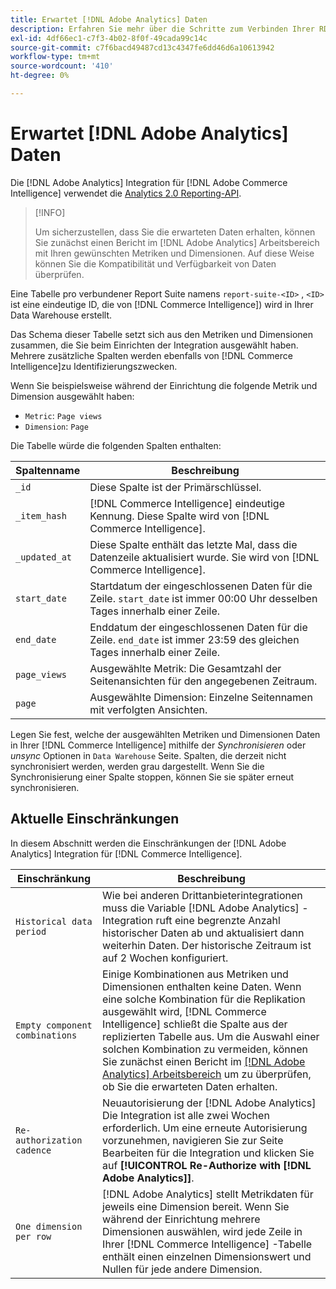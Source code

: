 ```yaml
---
title: Erwartet [!DNL Adobe Analytics] Daten
description: Erfahren Sie mehr über die Schritte zum Verbinden Ihrer RDS-Instanz.
exl-id: 4df66ec1-c7f3-4b02-8f0f-49cada99c14c
source-git-commit: c7f6bacd49487cd13c4347fe6dd46d6a10613942
workflow-type: tm+mt
source-wordcount: '410'
ht-degree: 0%

---
```


# Erwartet [!DNL Adobe Analytics] Daten

Die [!DNL Adobe Analytics] Integration für [!DNL Adobe Commerce Intelligence] verwendet die [Analytics 2.0 Reporting-API](https://developer.adobe.com/analytics-apis/docs/2.0/#!AdobeDocs/analytics-2.0-apis/master/README.md).

>[!INFO]
>
>Um sicherzustellen, dass Sie die erwarteten Daten erhalten, können Sie zunächst einen Bericht im [!DNL Adobe Analytics] Arbeitsbereich mit Ihren gewünschten Metriken und Dimensionen. Auf diese Weise können Sie die Kompatibilität und Verfügbarkeit von Daten überprüfen.

Eine Tabelle pro verbundener Report Suite namens `report-suite-<ID>` , `<ID>` ist eine eindeutige ID, die von [!DNL Commerce Intelligence]) wird in Ihrer Data Warehouse erstellt.

Das Schema dieser Tabelle setzt sich aus den Metriken und Dimensionen zusammen, die Sie beim Einrichten der Integration ausgewählt haben. Mehrere zusätzliche Spalten werden ebenfalls von [!DNL Commerce Intelligence]zu Identifizierungszwecken.

Wenn Sie beispielsweise während der Einrichtung die folgende Metrik und Dimension ausgewählt haben:
- `Metric`: `Page views`
- `Dimension`: `Page`

Die Tabelle würde die folgenden Spalten enthalten:

| Spaltenname | Beschreibung |
| --- | --- |
| `_id` | Diese Spalte ist der Primärschlüssel. |
| `_item_hash` | [!DNL Commerce Intelligence] eindeutige Kennung. Diese Spalte wird von [!DNL Commerce Intelligence]. |
| `_updated_at` | Diese Spalte enthält das letzte Mal, dass die Datenzeile aktualisiert wurde. Sie wird von [!DNL Commerce Intelligence]. |
| `start_date` | Startdatum der eingeschlossenen Daten für die Zeile. `start_date` ist immer 00:00 Uhr desselben Tages innerhalb einer Zeile. |
| `end_date` | Enddatum der eingeschlossenen Daten für die Zeile. `end_date` ist immer 23:59 des gleichen Tages innerhalb einer Zeile. |
| `page_views` | Ausgewählte Metrik: Die Gesamtzahl der Seitenansichten für den angegebenen Zeitraum. |
| `page` | Ausgewählte Dimension: Einzelne Seitennamen mit verfolgten Ansichten. |

Legen Sie fest, welche der ausgewählten Metriken und Dimensionen Daten in Ihrer [!DNL Commerce Intelligence] mithilfe der *Synchronisieren* oder *unsync* Optionen in `Data Warehouse` Seite. Spalten, die derzeit nicht synchronisiert werden, werden grau dargestellt. Wenn Sie die Synchronisierung einer Spalte stoppen, können Sie sie später erneut synchronisieren.

## Aktuelle Einschränkungen

In diesem Abschnitt werden die Einschränkungen der [!DNL Adobe Analytics] Integration für [!DNL Commerce Intelligence].

| Einschränkung | Beschreibung |
| --- | --- |
| `Historical data period` | Wie bei anderen Drittanbieterintegrationen muss die Variable [!DNL Adobe Analytics] -Integration ruft eine begrenzte Anzahl historischer Daten ab und aktualisiert dann weiterhin Daten. Der historische Zeitraum ist auf 2 Wochen konfiguriert. |
| `Empty component combinations` | Einige Kombinationen aus Metriken und Dimensionen enthalten keine Daten. Wenn eine solche Kombination für die Replikation ausgewählt wird, [!DNL Commerce Intelligence] schließt die Spalte aus der replizierten Tabelle aus. Um die Auswahl einer solchen Kombination zu vermeiden, können Sie zunächst einen Bericht im [[!DNL Adobe Analytics] Arbeitsbereich](https://experienceleague.adobe.com/docs/analytics/analyze/analysis-workspace/home.html) um zu überprüfen, ob Sie die erwarteten Daten erhalten. |
| `Re-authorization cadence` | Neuautorisierung der [!DNL Adobe Analytics] Die Integration ist alle zwei Wochen erforderlich. Um eine erneute Autorisierung vorzunehmen, navigieren Sie zur Seite Bearbeiten für die Integration und klicken Sie auf **[!UICONTROL Re-Authorize with [!DNL Adobe Analytics]]**. |
| `One dimension per row` | [!DNL Adobe Analytics] stellt Metrikdaten für jeweils eine Dimension bereit. Wenn Sie während der Einrichtung mehrere Dimensionen auswählen, wird jede Zeile in Ihrer [!DNL Commerce Intelligence] -Tabelle enthält einen einzelnen Dimensionswert und Nullen für jede andere Dimension. |
